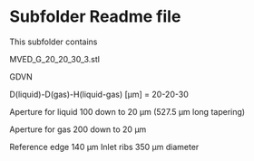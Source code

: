 # Subfolder Readme file
This subfolder contains

MVED_G_20_20_30_3.stl

GDVN

D(liquid)-D(gas)-H(liquid-gas) [µm] 
= 20-20-30

Aperture for liquid 
100 down to 20 µm (527.5 µm long tapering)

Aperture for gas
200 down to 20 µm

Reference edge 140 µm
Inlet ribs 350 µm diameter
